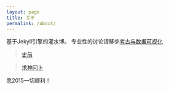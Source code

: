 ```yaml
---
layout: page
title: 关于
permalink: /about/
---
```


基于Jekyll引擎的灌水博。
专业性的讨论请移步[考古与数据可视化](http://www.prehistory.cn)

> <a href="http://www.prehistory.cn" target="_blank">史前</a>

> <a href="http://drawlot.sinaapp.com" target="_blank">求神问卜</a>


愿2015一切顺利！
